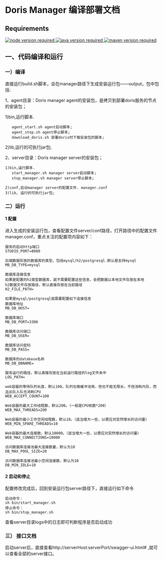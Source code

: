 <!--
Licensed to the Apache Software Foundation (ASF) under one
or more contributor license agreements.  See the NOTICE file
distributed with this work for additional information
regarding copyright ownership.  The ASF licenses this file
to you under the Apache License, Version 2.0 (the
"License"); you may not use this file except in compliance
with the License.  You may obtain a copy of the License at

  http://www.apache.org/licenses/LICENSE-2.0

Unless required by applicable law or agreed to in writing,
software distributed under the License is distributed on an
"AS IS" BASIS, WITHOUT WARRANTIES OR CONDITIONS OF ANY
KIND, either express or implied.  See the License for the
specific language governing permissions and limitations
under the License.
-->
# Doris Manager 编译部署文档

## Requirements
<a href="https://github.com/apache/incubator-doris-manager">
    <img src="https://img.shields.io/badge/Node-%3E14.17.6-blue" alt="node version required" />
</a>
<a href="https://github.com/apache/incubator-doris-manager">
    <img src="https://img.shields.io/badge/Java-%3E%3D1.8.0-blue" alt="java version required" />
</a>
<a href="https://github.com/apache/incubator-doris-manager">
    <img src="https://img.shields.io/badge/Maven-%3E%3D3.0.0-blue" alt="maven version required" />
</a>

## 一、代码编译和运行
### 一）编译
直接运行build.sh脚本，会在manager路径下生成安装运行包——output，包中包括:

1、agent目录：Doris manager agent的安装包，是拷贝到部署doris服务的节点的安装包；

   1)bin,运行脚本.

       agent_start.sh agent启动脚本;
       agent_stop.sh agent停止脚本;
       download_doris.sh 部署doris时下载安装包的脚本;
   2)lib,运行的可执行jar包;

2、server目录：Doris manager server的安装包；
   
    1)bin,运行脚本.
       start_manager.sh manager server启动脚本;
       stop_manager.sh manager server停止脚本;

    2)conf,启动manager server的配置文件. manager.conf
    3)lib, 运行的可执行jar包;

### 二）运行
#### 1 配置
进入生成的安装运行包，查看配置文件server/conf路径，打开路径中的配置文件manager.conf，重点关注的配置项内容如下：
```$xslt
服务的启动http端口
STUDIO_PORT=8080

后端数据存放的数据库的类型，包括mysql/h2/postgresql.默认是支持mysql
MB_DB_TYPE=mysql

数据库连接信息
如果是配置的h2类型数据库，就不需要配置这些信息，会把数据以本地文件存放在本地
h2数据文件存放路径，默认直接存放在当前路径
H2_FILE_PATH=

如果是mysql/postgresql就需要配置如下连接信息
数据库地址
MB_DB_HOST=

数据库端口
MB_DB_PORT=3306

数据库访问端口
MB_DB_USER=

数据库访问密码
MB_DB_PASS=

数据库的database名称
MB_DB_DBNAME=

服务运行的路径，默认直接存放在当前运行路径的log文件夹中
LOG_PATH=

web容器的等待队列长度，默认100。队列也做缓冲池用，但也不能无限长，不但消耗内存，而且出队入队也消耗CPU
WEB_ACCEPT_COUNT=100

Web容器的最大工作线程数，默认200。（一般是CPU核数*200）
WEB_MAX_THREADS=200

Web容器的最小工作空闲线程数，默认10。（适当增大一些，以便应对突然增长的访问量）
WEB_MIN_SPARE_THREADS=10

Web容器的最大连接数，默认10000。（适当增大一些，以便应对突然增长的访问量）
WEB_MAX_CONNECTIONS=10000

访问数据库连接池最大连接数量，默认为10
DB_MAX_POOL_SIZE=20

访问数据库连接池最小空闲连接数，默认为10
DB_MIN_IDLE=10
```

#### 2 启动和停止
配置修改完成后，回到安装运行包server路径下，直接运行如下命令
```$xslt
启动命令：
sh bin/start_manager.sh
停止命令：
sh bin/stop_manager.sh
```
查看server目录logs中的日志即可判断程序是否启动成功

### 三） 接口文档

启动server后，直接查看http://serverHost:serverPort/swagger-ui.html# ,就可以查看全部的server接口。